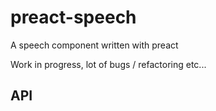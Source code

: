 # preact-speech

A speech component written with preact

Work in progress, lot of bugs / refactoring etc...

## API

<!-- Generated by documentation.js. Update this documentation by updating the source code. -->
